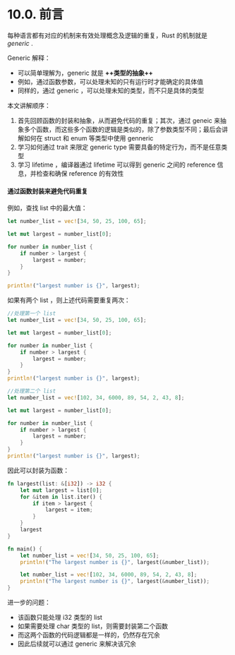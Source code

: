 # 10.0. 前言

每种语言都有对应的机制来有效处理概念及逻辑的重复，Rust 的机制就是 *generic* .

Generic 解释：
- 可以简单理解为，generic 就是 **++类型的抽象++**
- 例如，通过函数参数，可以处理未知的只有运行时才能确定的具体值
- 同样的，通过 generic ，可以处理未知的类型，而不只是具体的类型

本文讲解顺序：
1. 首先回顾函数的封装和抽象，从而避免代码的重复；其次，通过 geneic 来抽象多个函数，而这些多个函数的逻辑是类似的，除了参数类型不同；最后会讲解如何在 struct 和 enum 等类型中使用 genneric
2. 学习如何通过 trait 来限定 generic type 需要具备的特定行为，而不是任意类型
3. 学习 lifetime ，编译器通过 lifetime 可以得到 generic 之间的 reference 信息，并检查和确保 reference 的有效性

#### 通过函数封装来避免代码重复

例如，查找 list 中的最大值：
```rust
let number_list = vec![34, 50, 25, 100, 65];

let mut largest = number_list[0];

for number in number_list {
    if number > largest {
        largest = number;
    }
}

println!("largest number is {}", largest);
```

如果有两个 list ，则上述代码需要重复两次：
```rust
//处理第一个 list
let number_list = vec![34, 50, 25, 100, 65];

let mut largest = number_list[0];

for number in number_list {
    if number > largest {
        largest = number;
    }
}
println!("largest number is {}", largest);

//处理第二个 list
let number_list = vec![102, 34, 6000, 89, 54, 2, 43, 8];

let mut largest = number_list[0];

for number in number_list {
    if number > largest {
        largest = number;
    }
}
println!("largest number is {}", largest);
```

因此可以封装为函数：
```rust
fn largest(list: &[i32]) -> i32 {
    let mut largest = list[0];
    for &item in list.iter() {
        if item > largest {
            largest = item;
        }
    }
    largest
}

fn main() {
    let number_list = vec![34, 50, 25, 100, 65];
    println!("The largest number is {}", largest(&number_list));

    let number_list = vec![102, 34, 6000, 89, 54, 2, 43, 8];
    println!("The largest number is {}", largest(&number_list));
}
```

进一步的问题：
- 该函数只能处理 i32 类型的 list
- 如果需要处理 char 类型的 list，则需要封装第二个函数
- 而这两个函数的代码逻辑都是一样的，仍然存在冗余
- 因此后续就可以通过 generic 来解决该冗余

